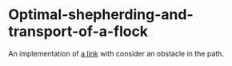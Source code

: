 # Optimal-shepherding-and-transport-of-a-flock

An implementation of [a link](https://arxiv.org/abs/2211.04352) with consider an obstacle in the path.

